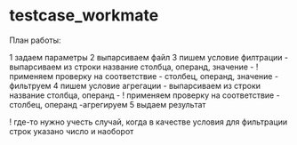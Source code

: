 # testcase_workmate

План работы:

1 задаем параметры
2 выпарсиваем файл
3 пишем условие филтрации
    - выпарсиваем из строки название столбца, операнд, значение
    - ! применяем проверку на соответствие 
        - столбец, операнд, значение
    - фильтруем
4 пишем условие агрегации
    - выпарсиваем из строки название столбца, операнд
    - ! применяем проверку на соответствие 
        - столбец, операнд
    -агрегируем
5 выдаем результат

! где-то нужно учесть случай, когда в качестве условия для фильтрации строк указано число и наоборот

